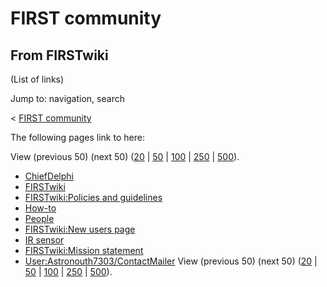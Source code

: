 # FIRST community

## From FIRSTwiki

(List of links)

Jump to: navigation, search

< [FIRST community](/index.php?title=FIRST_community&redirect=no "FIRST
community")

The following pages link to here:

View (previous 50) (next 50) ([20](/index.php?title=Special:Whatlinkshere/FIRST_community&limit=20&from=0 "Special:Whatlinkshere/FIRST community") | [50](/index.php?title=Special:Whatlinkshere/FIRST_community&limit=50&from=0 "Special:Whatlinkshere/FIRST community") | [100](/index.php?title=Special:Whatlinkshere/FIRST_community&limit=100&from=0 "Special:Whatlinkshere/FIRST community") | [250](/index.php?title=Special:Whatlinkshere/FIRST_community&limit=250&from=0 "Special:Whatlinkshere/FIRST community") | [500](/index.php?title=Special:Whatlinkshere/FIRST_community&limit=500&from=0 "Special:Whatlinkshere/FIRST community")).

- [ChiefDelphi](ChiefDelphi "ChiefDelphi")
- [FIRSTwiki](FIRSTwiki "FIRSTwiki")
- [FIRSTwiki:Policies and guidelines](FIRSTwiki:Policies_and_guidelines "FIRSTwiki:Policies and guidelines")
- [How-to](How-to "How-to")
- [People](People "People")
- [FIRSTwiki:New users page](FIRSTwiki:New_users_page "FIRSTwiki:New users page")
- [IR sensor](IR_sensor "IR sensor")
- [FIRSTwiki:Mission statement](FIRSTwiki:Mission_statement "FIRSTwiki:Mission statement")
- [User:Astronouth7303/ContactMailer](User:Astronouth7303/ContactMailer "User:Astronouth7303/ContactMailer") View (previous 50) (next 50) ([20](/index.php?title=Special:Whatlinkshere/FIRST_community&limit=20&from=0 "Special:Whatlinkshere/FIRST community") | [50](/index.php?title=Special:Whatlinkshere/FIRST_community&limit=50&from=0 "Special:Whatlinkshere/FIRST community") | [100](/index.php?title=Special:Whatlinkshere/FIRST_community&limit=100&from=0 "Special:Whatlinkshere/FIRST community") | [250](/index.php?title=Special:Whatlinkshere/FIRST_community&limit=250&from=0 "Special:Whatlinkshere/FIRST community") | [500](/index.php?title=Special:Whatlinkshere/FIRST_community&limit=500&from=0 "Special:Whatlinkshere/FIRST community")).
